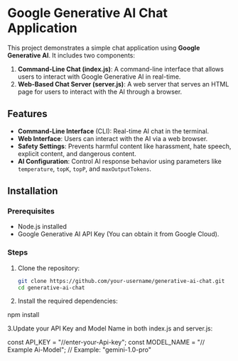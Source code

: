 # Google Generative AI Chat Application

This project demonstrates a simple chat application using **Google Generative AI**. It includes two components:
1. **Command-Line Chat (index.js)**: A command-line interface that allows users to interact with Google Generative AI in real-time.
2. **Web-Based Chat Server (server.js)**: A web server that serves an HTML page for users to interact with the AI through a browser.

## Features
- **Command-Line Interface** (CLI): Real-time AI chat in the terminal.
- **Web Interface**: Users can interact with the AI via a web browser.
- **Safety Settings**: Prevents harmful content like harassment, hate speech, explicit content, and dangerous content.
- **AI Configuration**: Control AI response behavior using parameters like `temperature`, `topK`, `topP`, and `maxOutputTokens`.

## Installation

### Prerequisites
- Node.js installed
- Google Generative AI API Key (You can obtain it from Google Cloud).

### Steps

1. Clone the repository:
   ```bash
   git clone https://github.com/your-username/generative-ai-chat.git
   cd generative-ai-chat
2. Install the required dependencies:

npm install

3.Update your API Key and Model Name in both index.js and server.js:

const API_KEY = "//enter-your-Api-key";
const MODEL_NAME = "// Example Ai-Model"; // Example: "gemini-1.0-pro"


